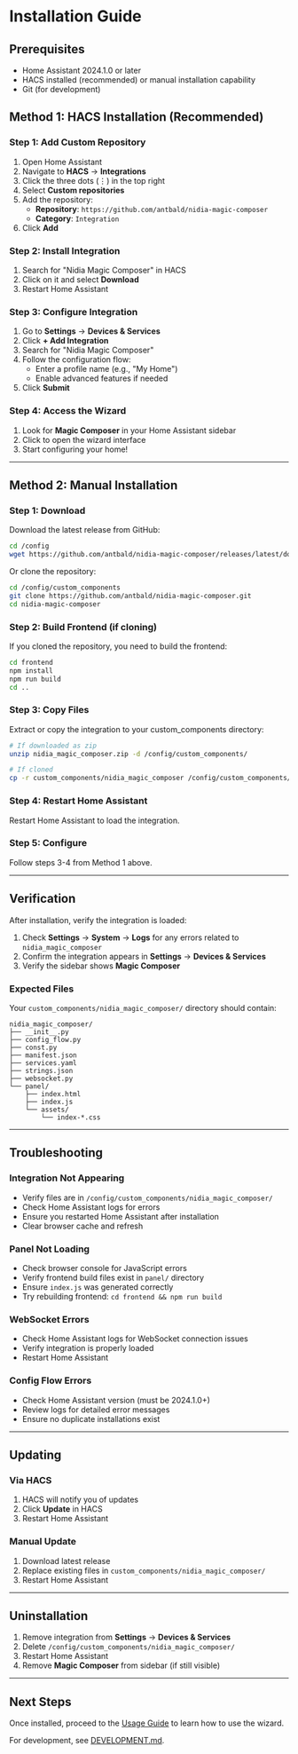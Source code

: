 # Installation Guide

## Prerequisites

- Home Assistant 2024.1.0 or later
- HACS installed (recommended) or manual installation capability
- Git (for development)

## Method 1: HACS Installation (Recommended)

### Step 1: Add Custom Repository

1. Open Home Assistant
2. Navigate to **HACS** → **Integrations**
3. Click the three dots (⋮) in the top right
4. Select **Custom repositories**
5. Add the repository:
   - **Repository**: `https://github.com/antbald/nidia-magic-composer`
   - **Category**: `Integration`
6. Click **Add**

### Step 2: Install Integration

1. Search for "Nidia Magic Composer" in HACS
2. Click on it and select **Download**
3. Restart Home Assistant

### Step 3: Configure Integration

1. Go to **Settings** → **Devices & Services**
2. Click **+ Add Integration**
3. Search for "Nidia Magic Composer"
4. Follow the configuration flow:
   - Enter a profile name (e.g., "My Home")
   - Enable advanced features if needed
5. Click **Submit**

### Step 4: Access the Wizard

1. Look for **Magic Composer** in your Home Assistant sidebar
2. Click to open the wizard interface
3. Start configuring your home!

---

## Method 2: Manual Installation

### Step 1: Download

Download the latest release from GitHub:

```bash
cd /config
wget https://github.com/antbald/nidia-magic-composer/releases/latest/download/nidia_magic_composer.zip
```

Or clone the repository:

```bash
cd /config/custom_components
git clone https://github.com/antbald/nidia-magic-composer.git
cd nidia-magic-composer
```

### Step 2: Build Frontend (if cloning)

If you cloned the repository, you need to build the frontend:

```bash
cd frontend
npm install
npm run build
cd ..
```

### Step 3: Copy Files

Extract or copy the integration to your custom_components directory:

```bash
# If downloaded as zip
unzip nidia_magic_composer.zip -d /config/custom_components/

# If cloned
cp -r custom_components/nidia_magic_composer /config/custom_components/
```

### Step 4: Restart Home Assistant

Restart Home Assistant to load the integration.

### Step 5: Configure

Follow steps 3-4 from Method 1 above.

---

## Verification

After installation, verify the integration is loaded:

1. Check **Settings** → **System** → **Logs** for any errors related to `nidia_magic_composer`
2. Confirm the integration appears in **Settings** → **Devices & Services**
3. Verify the sidebar shows **Magic Composer**

### Expected Files

Your `custom_components/nidia_magic_composer/` directory should contain:

```
nidia_magic_composer/
├── __init__.py
├── config_flow.py
├── const.py
├── manifest.json
├── services.yaml
├── strings.json
├── websocket.py
└── panel/
    ├── index.html
    ├── index.js
    └── assets/
        └── index-*.css
```

---

## Troubleshooting

### Integration Not Appearing

- Verify files are in `/config/custom_components/nidia_magic_composer/`
- Check Home Assistant logs for errors
- Ensure you restarted Home Assistant after installation
- Clear browser cache and refresh

### Panel Not Loading

- Check browser console for JavaScript errors
- Verify frontend build files exist in `panel/` directory
- Ensure `index.js` was generated correctly
- Try rebuilding frontend: `cd frontend && npm run build`

### WebSocket Errors

- Check Home Assistant logs for WebSocket connection issues
- Verify integration is properly loaded
- Restart Home Assistant

### Config Flow Errors

- Check Home Assistant version (must be 2024.1.0+)
- Review logs for detailed error messages
- Ensure no duplicate installations exist

---

## Updating

### Via HACS

1. HACS will notify you of updates
2. Click **Update** in HACS
3. Restart Home Assistant

### Manual Update

1. Download latest release
2. Replace existing files in `custom_components/nidia_magic_composer/`
3. Restart Home Assistant

---

## Uninstallation

1. Remove integration from **Settings** → **Devices & Services**
2. Delete `/config/custom_components/nidia_magic_composer/`
3. Restart Home Assistant
4. Remove **Magic Composer** from sidebar (if still visible)

---

## Next Steps

Once installed, proceed to the [Usage Guide](README.md#usage) to learn how to use the wizard.

For development, see [DEVELOPMENT.md](DEVELOPMENT.md).
